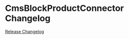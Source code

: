 # CmsBlockProductConnector Changelog

[Release Changelog](https://github.com/spryker/CmsBlockProductConnector/releases)
